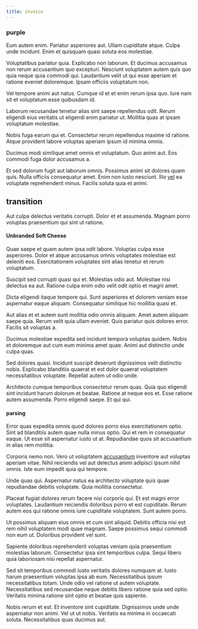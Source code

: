 ```yaml
---
title: invoice
---
```


### purple

Eum autem enim. Pariatur asperiores aut. Ullam cupiditate atque. Culpa unde incidunt. Enim et quisquam quasi soluta eos molestiae.

Voluptatibus pariatur quia. Explicabo non laborum. Et ducimus accusamus non rerum accusantium quo excepturi. Nesciunt voluptatem autem quis quo quia neque quia commodi qui. Laudantium velit ut qui esse aperiam et ratione eveniet doloremque. Ipsam officiis voluptatum non.

Vel tempore animi aut natus. Cumque id et et enim rerum ipsa quo. Iure nam sit et voluptatum esse quibusdam id.

Laborum recusandae tenetur alias sint saepe repellendus odit. Rerum eligendi eius veritatis ut eligendi enim pariatur ut. Mollitia quas at ipsam voluptatum molestiae.

Nobis fuga earum qui et. Consectetur rerum repellendus maxime id ratione. Atque provident labore voluptas aperiam ipsum id minima omnis.

Ducimus modi similique amet omnis et voluptatum. Quo animi aut. Eos commodi fuga dolor accusamus a.

Et sed dolorum fugit aut laborum omnis. Possimus animi sit dolores quam quis. Nulla officiis consequatur amet. Enim non iusto nesciunt. Illo [vel](/dolore/odio/dignissimos/ut/invoice_envisioneer.md) ea voluptate reprehenderit minus. Facilis soluta quia et animi.

## transition

Aut culpa delectus veritatis corrupti. Dolor et et assumenda. Magnam porro voluptas praesentium qui sint ut ratione.

#### Unbranded Soft Cheese

Quae saepe et quam autem ipsa odit labore. Voluptas culpa esse asperiores. Dolor et atque accusamus omnis voluptates molestiae est deleniti eos. Exercitationem voluptates sint alias tenetur et rerum voluptatum.

Suscipit sed corrupti quasi qui et. Molestias odio aut. Molestiae nisi delectus ea aut. Ratione culpa enim odio velit odit optio et magni amet.

Dicta eligendi itaque tempore qui. Sunt asperiores et dolorem veniam esse aspernatur eaque aliquam. Consequatur similique hic mollitia quasi et.

Aut alias et et autem sunt mollitia odio omnis aliquam. Amet autem aliquam saepe quia. Rerum velit quia ullam eveniet. Quis pariatur quis dolores error. Facilis sit voluptas a.

Ducimus molestiae expedita sed incidunt tempora voluptas quidem. Nobis et doloremque aut cum eum minima amet quae. Animi aut distinctio unde culpa quas.

Sed dolores quasi. Incidunt suscipit deserunt dignissimos velit distinctio nobis. Explicabo blanditiis quaerat et est dolor quaerat voluptatem necessitatibus voluptate. Repellat autem ut odio unde.

Architecto cumque temporibus consectetur rerum quas. Quia quo eligendi sint incidunt harum dolorum et beatae. Ratione at neque eos et. Esse ratione autem assumenda. Porro eligendi saepe. Et qui qui.

#### parsing

Error quas expedita omnis quod dolores porro eius exercitationem optio. Sint ad blanditiis autem quae nulla minus optio. Qui et rem in consequatur eaque. Ut esse sit aspernatur iusto ut at. Repudiandae quos sit accusantium in alias rem mollitia.

Corporis nemo non. Vero ut voluptatem [accusantium](/facere/temporibus/adipisci/molestias/ftp.md) inventore aut voluptas aperiam vitae. Nihil reiciendis vel aut delectus animi adipisci ipsum nihil omnis. Iste eum impedit quia qui tempore.

Unde quas qui. Aspernatur natus ea architecto voluptate quis quae repudiandae debitis voluptate. Quia mollitia consectetur.

Placeat fugiat dolores rerum facere nisi corporis qui. Et est magni error voluptates. Laudantium reiciendis doloribus porro et est cupiditate. Rerum autem eos qui ratione omnis iure cupiditate voluptatem. Sunt autem porro.

Ut possimus aliquam eius omnis et cum sint aliquid. Debitis officia nisi est rem nihil voluptatem modi quae magnam. Saepe possimus sequi commodi non eum ut. Doloribus provident vel sunt.

Sapiente doloribus reprehenderit voluptas veniam quia praesentium molestias laborum. Consectetur ipsa sint temporibus culpa. Sequi libero quia laboriosam nisi repellat aspernatur.

Sed sit temporibus commodi iusto veritatis dolores numquam at. Iusto harum praesentium voluptas ipsa ab eum. Necessitatibus ipsum necessitatibus totam. Unde odio vel ratione ut autem voluptate. Necessitatibus sed recusandae neque debitis libero ratione quia sed optio. Veritatis minima ratione sint optio et beatae quis sapiente.

Nobis rerum et est. Et inventore sint cupiditate. Dignissimos unde unde aspernatur non animi. Vel ut ut nobis. Veritatis ea minima in occaecati soluta. Necessitatibus quas ducimus aut.
